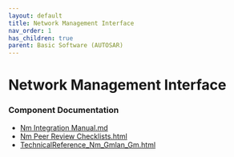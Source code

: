 ```yaml
---
layout: default
title: Network Management Interface
nav_order: 1
has_children: true
parent: Basic Software (AUTOSAR)
---
```

# Network Management Interface
### Component Documentation

- [Nm Integration Manual.md](doc/Nm%20Integration%20Manual.md)
- [Nm Peer Review Checklists.html](doc/Nm%20Peer%20Review%20Checklists.html)
- [TechnicalReference_Nm_Gmlan_Gm.html](doc/TechnicalReference_Nm_Gmlan_Gm.html)

